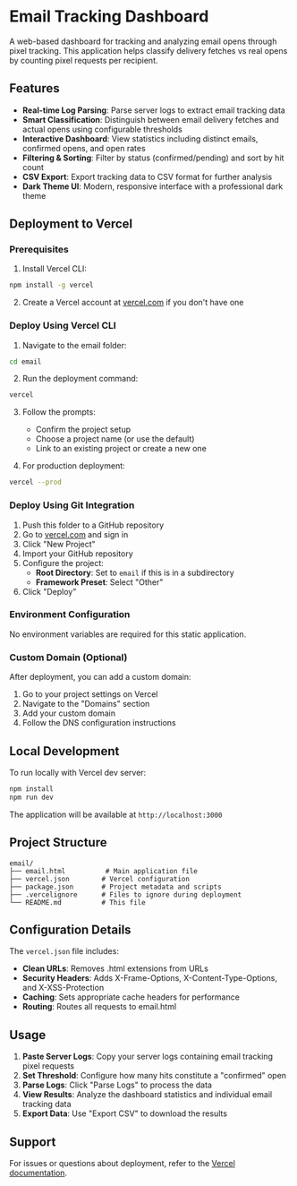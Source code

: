 # Email Tracking Dashboard

A web-based dashboard for tracking and analyzing email opens through pixel tracking. This application helps classify delivery fetches vs real opens by counting pixel requests per recipient.

## Features

- **Real-time Log Parsing**: Parse server logs to extract email tracking data
- **Smart Classification**: Distinguish between email delivery fetches and actual opens using configurable thresholds
- **Interactive Dashboard**: View statistics including distinct emails, confirmed opens, and open rates
- **Filtering & Sorting**: Filter by status (confirmed/pending) and sort by hit count
- **CSV Export**: Export tracking data to CSV format for further analysis
- **Dark Theme UI**: Modern, responsive interface with a professional dark theme

## Deployment to Vercel

### Prerequisites

1. Install Vercel CLI:
```bash
npm install -g vercel
```

2. Create a Vercel account at [vercel.com](https://vercel.com) if you don't have one

### Deploy Using Vercel CLI

1. Navigate to the email folder:
```bash
cd email
```

2. Run the deployment command:
```bash
vercel
```

3. Follow the prompts:
   - Confirm the project setup
   - Choose a project name (or use the default)
   - Link to an existing project or create a new one

4. For production deployment:
```bash
vercel --prod
```

### Deploy Using Git Integration

1. Push this folder to a GitHub repository
2. Go to [vercel.com](https://vercel.com) and sign in
3. Click "New Project"
4. Import your GitHub repository
5. Configure the project:
   - **Root Directory**: Set to `email` if this is in a subdirectory
   - **Framework Preset**: Select "Other"
6. Click "Deploy"

### Environment Configuration

No environment variables are required for this static application.

### Custom Domain (Optional)

After deployment, you can add a custom domain:

1. Go to your project settings on Vercel
2. Navigate to the "Domains" section
3. Add your custom domain
4. Follow the DNS configuration instructions

## Local Development

To run locally with Vercel dev server:

```bash
npm install
npm run dev
```

The application will be available at `http://localhost:3000`

## Project Structure

```
email/
├── email.html          # Main application file
├── vercel.json        # Vercel configuration
├── package.json       # Project metadata and scripts
├── .vercelignore      # Files to ignore during deployment
└── README.md          # This file
```

## Configuration Details

The `vercel.json` file includes:
- **Clean URLs**: Removes .html extensions from URLs
- **Security Headers**: Adds X-Frame-Options, X-Content-Type-Options, and X-XSS-Protection
- **Caching**: Sets appropriate cache headers for performance
- **Routing**: Routes all requests to email.html

## Usage

1. **Paste Server Logs**: Copy your server logs containing email tracking pixel requests
2. **Set Threshold**: Configure how many hits constitute a "confirmed" open
3. **Parse Logs**: Click "Parse Logs" to process the data
4. **View Results**: Analyze the dashboard statistics and individual email tracking data
5. **Export Data**: Use "Export CSV" to download the results

## Support

For issues or questions about deployment, refer to the [Vercel documentation](https://vercel.com/docs).

